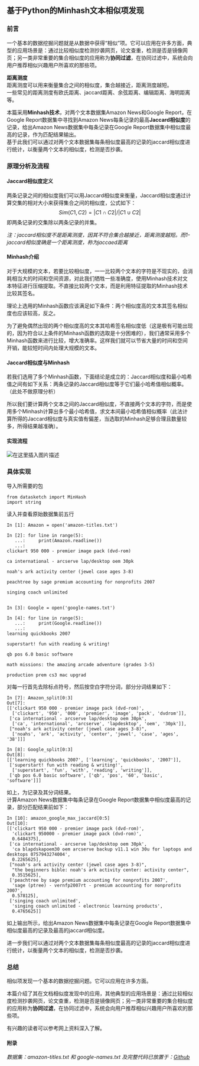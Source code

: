 ## 基于Python的Minhash文本相似项发现
### 前言
一个基本的数据挖掘问题就是从数据中获得“相似”项。它可以应用在许多方面，典型的应用场景是：通过比较相似度检测抄袭网页，论文查重，检测是否是镜像网页；另一类非常重要的集合相似度的应用称为**协同过滤**，在协同过滤中，系统会向用户推荐相似兴趣用户所喜欢的那些项。  

**距离测度**  
距离测度可以用来衡量集合之间的相似度，集合越接近，距离测度越短。  
一些常见的距离测度有欧氏距离、jaccard距离、余弦距离、编辑距离、海明距离等。  

本篇采用**Minhash技术**，对两个文本数据集Amazon News和Google Report，在Google Report数据集中寻找到Amazon News每条记录的最高**Jaccard相似度**的记录，给出Amazon News数据集中每条记录在Google Report数据集中相似度最高的记录，作为匹配结果输出。  
基于此我们可以通过对两个文本数据集每条相似度最高的记录的jaccard相似度进行统计，以衡量两个文本的相似度，检测是否抄袭。  

### 原理分析及流程
#### Jaccard相似度定义

两条记录之间的相似度我们可以用Jaccard相似度来衡量，Jaccard相似度通过计算交集的相对大小来获得集合之间的相似度，公式如下：
$$ Sim(C1, C2)= |C1\cap C2|/|C1\cup C2| $$即两条记录的交集除以两条记录的并集。  

*注：jaccard相似度不是距离测度，因其不符合集合越接近，距离测度越短。而1-jaccard相似度确是一个距离测度，称为jaccaed距离*

#### Minhash介绍
对于大规模的文本，若要比较相似度，一一比较两个文本的字符是不现实的，会消耗相当大的时间和空间资源，对此我们牺牲一些准确度，使用Minhash技术对文本特征进行压缩提取。不直接比较两个文本，而是利用特征提取的Minhash技术比较其签名。  

理论上选用的Minhash函数应该满足如下条件：两个相似度高的文本其签名相似度也应该较高，反之。  

为了避免偶然出现的两个相似度高的文本其哈希签名相似度低（这是极有可能出现的，因为符合以上条件的Minhash函数的选取是十分困难的），我们通常采用多个Minhash函数来进行比较，增大准确率。这样我们就可以节省大量的时间和空间开销，能较短时间内处理大规模的文本。  

#### Jaccard相似度与Minhash
若我们选用了多个Minhash函数，下面结论是成立的：Jaccard相似度和最小哈希值之间有如下关系：两条记录的Jaccard相似度等于它们最小哈希值相似概率。（此处不做原理分析）  

所以我们要计算两个文本之间的Jaccard相似度，不直接两个文本的字符，而是使用多个Minhash计算出多个最小哈希值，求文本间最小哈希值相似概率（此法计算所得的Jaccard相似度与真实值有偏差，当选取的Minhash足够合理且数量较多，所得结果越准确）。  

#### 实现流程
![在这里插入图片描述](https://img-blog.csdnimg.cn/20200516221307992.png?x-oss-process=image/watermark,type_ZmFuZ3poZW5naGVpdGk,shadow_10,text_aHR0cHM6Ly9ibG9nLmNzZG4ubmV0L3dlaXhpbl80NjMwMjQ4Nw==,size_16,color_FFFFFF,t_70#pic_center)

### 具体实现
导入所需要的包
```
from datasketch import MinHash
import string
```
读入并查看原始数据集前五行
```
In [1]: Amazon = open('amazon-titles.txt')

In [2]: for line in range(5):
   ...:     print(Amazon.readline())
   ...:
clickart 950 000 - premier image pack (dvd-rom)

ca international - arcserve lap/desktop oem 30pk

noah's ark activity center (jewel case ages 3-8)

peachtree by sage premium accounting for nonprofits 2007

singing coach unlimited


In [3]: Google = open('google-names.txt')

In [4]: for line in range(5):
   ...:     print(Google.readline())
   ...:
learning quickbooks 2007

superstart! fun with reading & writing!

qb pos 6.0 basic software

math missions: the amazing arcade adventure (grades 3-5)

production prem cs3 mac upgrad
```
对每一行首先去除标点符号，然后按空白字符分词，部分分词结果如下：
```
In [7]: Amazon_split[0:3]
Out[7]:
[['clickart 950 000 - premier image pack (dvd-rom)',
  ['clickart', '950', '000', 'premier', 'image', 'pack', 'dvdrom']],
 ['ca international - arcserve lap/desktop oem 30pk',
  ['ca', 'international', 'arcserve', 'lapdesktop', 'oem', '30pk']],
 ["noah's ark activity center (jewel case ages 3-8)",
  ['noahs', 'ark', 'activity', 'center', 'jewel', 'case', 'ages', '38']]]

In [8]: Google_split[0:3]
Out[8]:
[['learning quickbooks 2007', ['learning', 'quickbooks', '2007']],
 ['superstart! fun with reading & writing!',
  ['superstart', 'fun', 'with', 'reading', 'writing']],
 ['qb pos 6.0 basic software', ['qb', 'pos', '60', 'basic', 'software']]]
```
如上，为记录及其分词结果。  
计算Amazon News数据集中每条记录在Google Report数据集中相似度最高的记录，部分匹配结果前如下：  
```
In [10]: amazon_google_max_jaccard[0:5]
Out[10]:
[['clickart 950 000 - premier image pack (dvd-rom)',
  'clickart 950000 - premier image pack (dvd-rom)',
  0.6484375],
 ['ca international - arcserve lap/desktop oem 30pk',
  'ca blapdskapoem30 oem arcserve backup v11.1 win 30u for laptops and desktops 0757943274004',
  0.2265625],
 ["noah's ark activity center (jewel case ages 3-8)",
  "the beginners bible: noah's ark activity center: activity center",
  0.3515625],
 ['peachtree by sage premium accounting for nonprofits 2007',
  'sage (ptree) - vernfp2007rt - premium accounting for nonprofits 2007',
  0.578125],
 ['singing coach unlimited',
  'singing coach unlimited - electronic learning products',
  0.4765625]]
```
如上输出所示，给出Amazon News数据集中每条记录在Google Report数据集中相似度最高的记录及最高的jaccard相似度。  

进一步我们可以通过对两个文本数据集每条相似度最高的记录的jaccard相似度进行统计，以衡量两个文本的相似度，检测是否抄袭。

### 总结

相似项发现一个基本的数据挖掘问题。它可以应用在许多方面。  

本篇介绍了其在文档相似度发现中的应用，其他典型的应用场景是：通过比较相似度检测抄袭网页，论文查重，检测是否是镜像网页；另一类非常重要的集合相似度的应用称为**协同过滤**，在协同过滤中，系统会向用户推荐相似兴趣用户所喜欢的那些项。  

有兴趣的读者可以参考网上资料深入了解。

#### 附录
*数据集：amazon-titles.txt  和  google-names.txt  及完整代码已放置于：[Github](https://github.com/Yangyi001/-Python-Minhash-.git)*